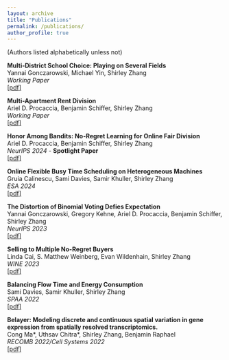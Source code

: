 ```yaml
---
layout: archive
title: "Publications"
permalink: /publications/
author_profile: true
---
```


(Authors listed alphabetically unless not)

**Multi-District School Choice: Playing on Several Fields**  
Yannai Gonczarowski, Michael Yin, Shirley Zhang  
_Working Paper_  
[[pdf]](/files/multi_district_school_choice.pdf) 

**Multi-Apartment Rent Division**  
Ariel D. Procaccia, Benjamin Schiffer, Shirley Zhang  
_Working Paper_  
[[pdf]](/files/multi_apartment_rent_division.pdf) 


**Honor Among Bandits: No-Regret Learning for Online Fair Division**  
Ariel D. Procaccia, Benjamin Schiffer, Shirley Zhang  
_NeurIPS 2024_ - **Spotlight Paper**   
[[pdf]](/files/bandits_fair_division.pdf) 

**Online Flexible Busy Time Scheduling on Heterogeneous Machines**  
Gruia Calinescu, Sami Davies, Samir Khuller, Shirley Zhang  
_ESA 2024_  
[[pdf]](/files/online_shuttles.pdf) 

**The Distortion of Binomial Voting Defies Expectation**  
Yannai Gonczarowski, Gregory Kehne, Ariel D. Procaccia, Benjamin Schiffer, Shirley Zhang  
_NeurIPS 2023_  
[[pdf]](/files/binomial_voting.pdf) 

**Selling to Multiple No-Regret Buyers**  
Linda Cai, S. Matthew Weinberg, Evan Wildenhain, Shirley Zhang  
_WINE 2023_  
[[pdf]](/files/no_regret_buyers.pdf) 

**Balancing Flow Time and Energy Consumption**  
Sami Davies, Samir Khuller, Shirley Zhang  
_SPAA 2022_  
[[pdf]](/files/flow_time_energy.pdf)  

**Belayer: Modeling discrete and continuous spatial variation in gene expression from spatially resolved transcriptomics.**  
Cong Ma\*, Uthsav Chitra\*, Shirley Zhang, Benjamin Raphael  
_RECOMB 2022/Cell Systems 2022_  
[[pdf]](/files/belayer.pdf)
